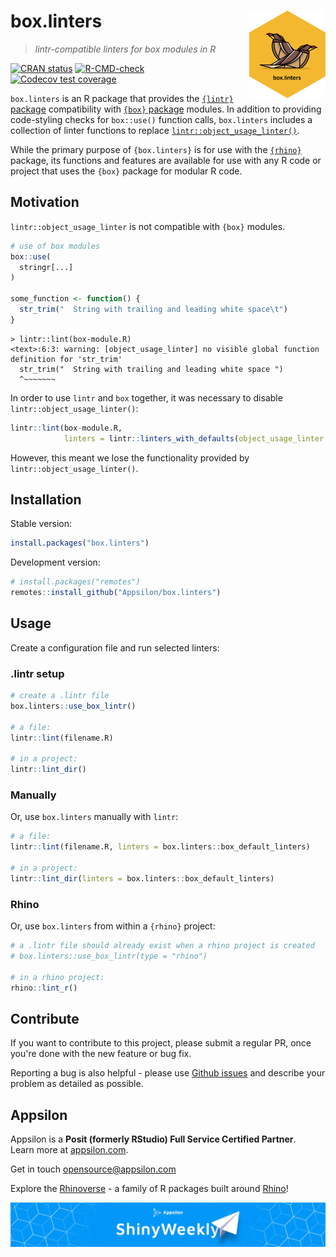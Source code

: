 # box.linters <a href="https://appsilon.github.io/box.linters/"><img src="man/figures/logo.png" align="right" alt="box.linters logo" style="height: 140px;"></a>

> _lintr-compatible linters for box modules in R_

<!-- badges: start -->
[![CRAN status](https://www.r-pkg.org/badges/version/box.linters)](https://cran.r-project.org/package=box.linters)
[![R-CMD-check](https://github.com/Appsilon/box.linters/workflows/CI/badge.svg)](https://github.com/Appsilon/box.linters/actions/workflows/ci.yml)
[![Codecov test coverage](https://codecov.io/gh/Appsilon/box.linters/branch/main/graph/badge.svg)](https://app.codecov.io/gh/Appsilon/box.linters)
<!-- badges: end -->

`box.linters` is an R package that provides the [`{lintr}` package](https://github.com/r-lib/lintr/) compatibility with [`{box}` package](https://github.com/klmr/box) modules. In addition to providing code-styling checks for `box::use()` function calls, `box.linters` includes a collection of linter functions to replace [`lintr::object_usage_linter()`](https://lintr.r-lib.org/reference/object_usage_linter.html).

While the primary purpose of `{box.linters}` is for use with the  [`{rhino}`](https://appsilon.github.io/rhino/) package, its functions and features are available for use with any R code or project that uses the `{box}` package for modular R code.

## Motivation

`lintr::object_usage_linter` is not compatible with `{box}` modules.

```r
# use of box modules
box::use(
  stringr[...]
)

some_function <- function() {
  str_trim("  String with trailing and leading white space\t")
}
```

```
> lintr::lint(box-module.R)
<text>:6:3: warning: [object_usage_linter] no visible global function definition for 'str_trim'
  str_trim("  String with trailing and leading white space ")
  ^~~~~~~~
```

In order to use `lintr` and `box` together, it was necessary to disable `lintr::object_usage_linter()`:

```r
lintr::lint(box-module.R,
            linters = lintr::linters_with_defaults(object_usage_linter = NULL))
```

However, this meant we lose the functionality provided by `lintr::object_usage_linter()`.

## Installation

Stable version:

```r
install.packages("box.linters")
```

Development version:

```r
# install.packages("remotes")
remotes::install_github("Appsilon/box.linters")
```

## Usage

Create a configuration file and run selected linters:

### .lintr setup

```r
# create a .lintr file
box.linters::use_box_lintr()

# a file:
lintr::lint(filename.R)

# in a project:
lintr::lint_dir()
```

### Manually

Or, use `box.linters` manually with `lintr`:

```r
# a file:
lintr::lint(filename.R, linters = box.linters::box_default_linters)

# in a project:
lintr::lint_dir(linters = box.linters::box_default_linters)
```

### Rhino

Or, use `box.linters` from within a `{rhino}` project:

```r
# a .lintr file should already exist when a rhino project is created
# box.linters::use_box_lintr(type = "rhino")

# in a rhino project:
rhino::lint_r()
```


## Contribute

If you want to contribute to this project, please submit a regular PR, once you're done with the new feature or bug fix.

Reporting a bug is also helpful - please use [Github issues](https://github.com/Appsilon/box.linters/issues) and describe your problem as detailed as possible.

## Appsilon

<img src="https://avatars0.githubusercontent.com/u/6096772" align="right" alt="" width="6%" />

Appsilon is a **Posit (formerly RStudio) Full Service Certified Partner**.<br/>
Learn more at [appsilon.com](https://appsilon.com).

Get in touch [opensource@appsilon.com](mailto:opensource@appsilon.com)

Explore the [Rhinoverse](https://rhinoverse.dev) - a family of R packages built around [Rhino](https://appsilon.github.io/rhino/)!

<a href = "https://appsilon.us16.list-manage.com/subscribe?u=c042d7c0dbf57c5c6f8b54598&id=870d5bfc05" target="_blank">
  <img src="https://raw.githubusercontent.com/Appsilon/website-cdn/gh-pages/shiny_weekly_light.jpg" alt="Subscribe for Shiny tutorials, exclusive articles, R/Shiny community events, and more."/>
</a>
